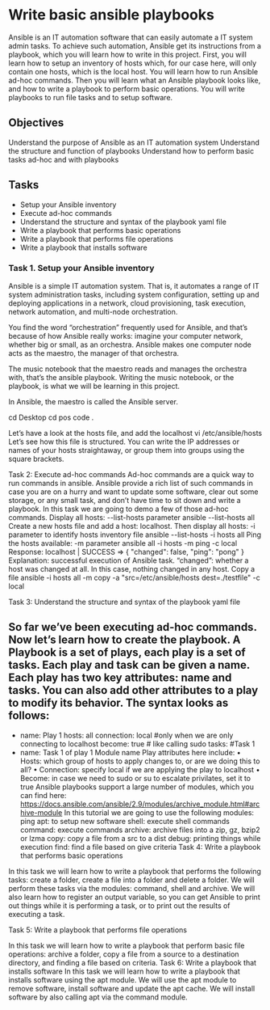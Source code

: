 # Write basic ansible playbooks

Ansible is an IT automation software that can easily automate a IT system admin tasks. To achieve such automation, Ansible get its instructions from a playbook, which you will learn how to write in this project. First, you will learn how to setup an inventory of hosts which, for our case here, will only contain one hosts, which is the local host. You will learn how to run Ansible ad-hoc commands. Then you will learn what an Ansible playbook looks like, and how to write a playbook to perform basic operations. You will write playbooks to run file tasks and to setup software.

## Objectives
Understand the purpose of Ansible as an IT automation system
Understand the structure and function of playbooks
Understand how to perform basic tasks ad-hoc and with playbooks


## Tasks
- Setup your Ansible inventory
- Execute ad-hoc commands
- Understand the structure and syntax of the playbook yaml file
- Write a playbook that performs basic operations
- Write a playbook that performs file operations
- Write a playbook that installs software



### Task 1. Setup your Ansible inventory
Ansible is a simple IT automation system. That is, it automates a range of IT system administration tasks, including system configuration, setting up and deploying applications in a network, cloud provisioning, task execution, network automation, and multi-node orchestration. 

You find the word “orchestration” frequently used for Ansible, and that’s because of how Ansible really works: imagine your computer network, whether big or small, as an orchestra. Ansible makes one computer node acts as the maestro, the manager of that orchestra. 

The music notebook that the maestro reads and manages the orchestra with, that’s the ansible playbook. Writing the music notebook, or the playbook, is what we will be learning in this project.

In Ansible, the maestro is called the Ansible server.


cd Desktop
cd pos
code .

Let’s have a look at the hosts file, and add the localhost
vi /etc/ansible/hosts
Let’s see how this file is structured. You can write the IP addresses or names of your hosts straightaway, or group them into groups using the square brackets.

Task 2: Execute ad-hoc commands
Ad-hoc commands are a quick way to run commands in ansible. Ansible provide a rich list of such commands in case you are on a hurry and want to update some software, clear out some storage, or any small task, and don’t have time to sit down and write a playbook.
In this task we are 
going to demo a few of those ad-hoc commands.
Display all hosts: --list-hosts parameter
ansible --list-hosts all
Create a new hosts file and add a host: localhost. Then display all hosts: -i parameter to identify hosts inventory file
ansible --list-hosts -i hosts all
Ping the hosts available: -m parameter
ansible all -i hosts -m ping -c local
Response:
localhost | SUCCESS => {
    "changed": false,
    "ping": "pong"
}
Explanation: successful execution of Ansible task. “changed”: whether a host was changed at all. In this case, nothing changed in any host.
Copy a file
ansible -i hosts all -m copy -a "src=/etc/ansible/hosts dest=./testfile" -c local

Task 3: Understand the structure and syntax of the playbook yaml file

So far we’ve been executing ad-hoc commands. Now let’s learn how to create the playbook.
A Playbook is a set of plays, each play is a set of tasks. Each play and task can be given a name.
Each play has two key attributes: name and tasks. You can also add other attributes to a play to modify its behavior.
The syntax looks as follows:
---
-	name: Play 1
hosts: all
connection: local #only when we are only connecting to localhost
become: true # like calling sudo
tasks:
#Task 1
- name: Task 1 of play 1
   Module name
Play attributes here include:
•	Hosts: which group of hosts to apply changes to, or are we doing this to all?
•	Connection: specify local if we are applying the play to localhost
•	Become: in case we need to sudo or su to escalate privilates, set it to true
Ansible playbooks support a large number of modules, which you can find here: 
https://docs.ansible.com/ansible/2.9/modules/archive_module.html#archive-module
In this tutorial we are going to use the following modules:
ping
apt: to setup new software
shell: execute shell commands
command: execute commands
archive: archive files into a zip, gz, bzip2 or lzma
copy: copy a file from a src to a dist
debug: printing things while execution
find: find a file based on give criteria
Task 4: Write a playbook that performs basic operations

In this task we will learn how to write a playbook that performs the following tasks: create a folder, create a file into a folder and delete a folder. We will perform these tasks via the modules: command, shell and archive.
We will also learn how to register an output variable, so you can get Ansible to print out things while it is performing a task, or to print out the results of executing a task.

Task 5: Write a playbook that performs file operations

In this task we will learn how to write a playbook that perform basic file operations: archive a folder, copy a file from a source to a destination directory, and finding a file based on criteria.
Task 6: Write a playbook that installs software
In this task we will learn how to write a playbook that installs software using the apt module. We will use the apt module to remove software, install software and update the apt cache. We will install software by also calling apt via the command module.



